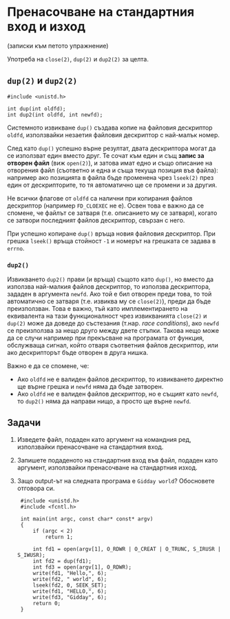 # Пренасочване на стандартния вход и изход
(записки към петото упражнение)

Употреба на `close(2)`, `dup(2)` и `dup2(2)` за целта.

## `dup(2)` и `dup2(2)`

    #include <unistd.h>

    int dup(int oldfd);
    int dup2(int oldfd, int newfd);

Системното извикване `dup()` създава копие на файловия дескриптор `oldfd`, използвайки незаетия файловия дескриптор с най-малък номер.

След като `dup()` успешно върне резултат, двата дескриптора могат да се използват един вместо друг.  Те сочат към един и същ __запис за отворен файл__ (виж
`open(2)`), и затова имат едно и също описание на отворения файл (съответно и една и съща текуща позиция във файла): например ако позицията в файла бъде променена чрез `lseek(2)` през един от дескрипторите, то тя автоматично ще се промени и за другия.

Не всички флагове от `oldfd` са налични при копирания файлов дескриптор (например `FD_CLOEXEC` не е).  Освен това е важно да се спомене, че файлът се затваря (т.е. описанието му се затваря), когато се затвори последният файлов дескриптор, свързан с него.

При успешно копиране `dup()` връща новия файловия дескриптор.  При грешка `lseek()` връща стойност `-1` и номерът на грешката се задава в `errno`.

### `dup2()`

Извикването `dup2()` прави (и връща) същото като `dup()`, но вместо да използва най-малкия файлов дескриптор, то използва дескриптора, зададен в аргумента `newfd`.  Ако той е бил отворен преди това, то той автоматично се затваря (т.е. извиква му се `close(2)`), преди да бъде преизползван.  Това е важно, тъй като имплементирането на еквивалента на тази функционалност чрез извикванията `close(2)` и `dup(2)` може да доведе до състезания (т.нар. *race conditions*), ако `newfd` се преизползва за нещо друго между двете стъпки.  Такова нещо може да се случи например при прекъсване на програмата от функция, обслужваща сигнал, който отваря съответния файлов дескриптор, или ако дескрипторът бъде отворен в друга нишка.

Важно е да се спомене, че:
* Ако `oldfd` не е валиден файлов дескриптор, то извикването директно ще върне грешка и `newfd` няма да бъде затворен.
* Ако `oldfd` не е валиден файлов дескриптор, но е същият като `newfd`, то `dup2()` няма да направи нищо, а просто ще върне `newfd`.

## Задачи

1. Изведете файл, подаден като аргумент на командния ред, използвайки пренасочване на стандартния вход.
2. Запишете подаденото на стандартния вход във файл, подаден като аргумент, използвайки пренасочване на стандартния изход.
3. Защо output-ът на следната програма е `Gidday world`?  Обосновете отговора си.

        #include <unistd.h>
        #include <fcntl.h>

        int main(int argc, const char* const* argv)
        {
            if (argc < 2)
                return 1;

            int fd1 = open(argv[1], O_RDWR | O_CREAT | O_TRUNC, S_IRUSR | S_IWUSR);
            int fd2 = dup(fd1);
            int fd3 = open(argv[1], O_RDWR);
            write(fd1, "Hello,", 6);
            write(fd2, " world", 6);
            lseek(fd2, 0, SEEK_SET);
            write(fd1, "HELLO,", 6);
            write(fd3, "Gidday", 6);
            return 0;
        }